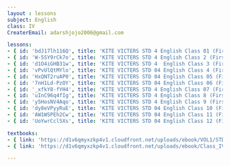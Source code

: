 ```yaml
--- 
layout : lessons 
subject: English
class: IV
CreaterEmail: adarshjojo2006@gmail.com

lessons: 
- { id: 'bdJ17lh116Q', title: 'KITE VICTERS STD 4 English Class 01 (First Bell-ഫസ്റ്റ് ബെല്‍)' }
- { id: 'W-5SY9rCk7o', title: 'KITE VICTERS STD 4 English Class 2 (First Bell-ഫസ്റ്റ് ബെല്‍)' }
- { id: 'd1O4iGHB31w', title: 'KITE VICTERS STD 4  English Class 3 (First Bell-ഫസ്റ്റ് ബെല്‍)' }
- { id: 'vPvUlQtMYlo', title: 'KITE VICTERS STD 04 English Class 4 (First Bell-ഫസ്റ്റ് ബെല്‍)' }
- { id: 'HxQNT2ruAP0', title: 'KITE VICTERS STD 04 English Class 05 (First Bell-ഫസ്റ്റ് ബെല്‍)' }
- { id: '7nH1Ld-PzOY', title: 'KITE VICTERS STD 04 English Class 06 (First Bell-ഫസ്റ്റ് ബെല്‍)' }
- { id: '_xfkY8-fYH4', title: 'KITE VICTERS STD 4 English Class 07 (First Bell-ഫസ്റ്റ് ബെല്‍)' }
- { id: 'uInC96q4fIg', title: 'KITE VICTERS STD 4 English Class 8 (First Bell-ഫസ്റ്റ് ബെല്‍)' }
- { id: 'y5HosNV4Aqo', title: 'KITE VICTERS STD 4 English Class 9 (First Bell-ഫസ്റ്റ് ബെല്‍)' }
- { id: 'dy8eVPyyRuE', title: 'KITE VICTERS STD 04 English Class 10 (First Bell-ഫസ്റ്റ് ബെല്‍)' }
- { id: 'AW1WSPEh2Cw', title: 'KITE VICTERS STD 04 English Class 11 (First Bell-ഫസ്റ്റ് ബെല്‍)' }
- { id: 'UoYwrCcl5Xs', title: 'KITE VICTERS STD 04 English Class 12 (First Bell-ഫസ്റ്റ് ബെല്‍)' }

textbooks:
- { link: 'https://d1v6qmyxzkp4v1.cloudfront.net/uploads/ebook/VOL1/STD4/KeralaReaderEnglish/KeralaReaderEnglish.pdf', title: 'English Part -1' , medium: ' ' }
- { link: 'https://d1v6qmyxzkp4v1.cloudfront.net/uploads/ebook/Class_IV/English_Vol_II/1-56.pdf', title: 'English Part -2' , medium: ' ' }

--- 
```

